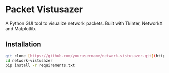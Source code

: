 # Packet Vistusazer

A Python GUI tool to visualize network packets. Built with Tkinter, NetworkX and Matplotlib.


## Installation

```bash
git clone [https://github.com/yourusername/network-vistusazer.git](https://github.com/PhilipBrandenberger/packet-visualizer.git)
cd network-vistusazer
pip install -r requirements.txt
